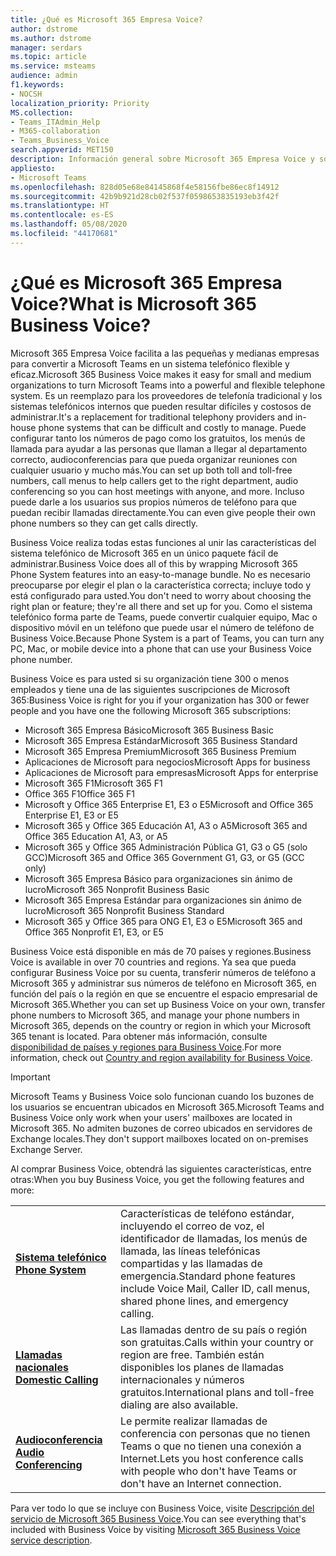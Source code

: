 ```yaml
---
title: ¿Qué es Microsoft 365 Empresa Voice?
author: dstrome
ms.author: dstrome
manager: serdars
ms.topic: article
ms.service: msteams
audience: admin
f1.keywords:
- NOCSH
localization_priority: Priority
MS.collection:
- Teams_ITAdmin_Help
- M365-collaboration
- Teams_Business_Voice
search.appverid: MET150
description: Información general sobre Microsoft 365 Empresa Voice y sobre cómo puede ayudar a las pequeñas y medianas empresas a comunicarse de un modo más eficaz.
appliesto:
- Microsoft Teams
ms.openlocfilehash: 828d05e68e84145868f4e58156fbe86ec8f14912
ms.sourcegitcommit: 42b9b921d28cb02f537f0598653835193eb3f42f
ms.translationtype: HT
ms.contentlocale: es-ES
ms.lasthandoff: 05/08/2020
ms.locfileid: "44170681"
---
```

# <a name="what-is-microsoft-365-business-voice"></a><span data-ttu-id="582a1-103">¿Qué es Microsoft 365 Empresa Voice?</span><span class="sxs-lookup"><span data-stu-id="582a1-103">What is Microsoft 365 Business Voice?</span></span>

<span data-ttu-id="582a1-104">Microsoft 365 Empresa Voice facilita a las pequeñas y medianas empresas para convertir a Microsoft Teams en un sistema telefónico flexible y eficaz.</span><span class="sxs-lookup"><span data-stu-id="582a1-104">Microsoft 365 Business Voice makes it easy for small and medium organizations to turn Microsoft Teams into a powerful and flexible telephone system.</span></span> <span data-ttu-id="582a1-105">Es un reemplazo para los proveedores de telefonía tradicional y los sistemas telefónicos internos que pueden resultar difíciles y costosos de administrar.</span><span class="sxs-lookup"><span data-stu-id="582a1-105">It's a replacement for traditional telephony providers and in-house phone systems that can be difficult and costly to manage.</span></span> <span data-ttu-id="582a1-106">Puede configurar tanto los números de pago como los gratuitos, los menús de llamada para ayudar a las personas que llaman a llegar al departamento correcto, audioconferencias para que pueda organizar reuniones con cualquier usuario y mucho más.</span><span class="sxs-lookup"><span data-stu-id="582a1-106">You can set up both toll and toll-free numbers, call menus to help callers get to the right department, audio conferencing so you can host meetings with anyone, and more.</span></span> <span data-ttu-id="582a1-107">Incluso puede darle a los usuarios sus propios números de teléfono para que puedan recibir llamadas directamente.</span><span class="sxs-lookup"><span data-stu-id="582a1-107">You can even give people their own phone numbers so they can get calls directly.</span></span>

<span data-ttu-id="582a1-108">Business Voice realiza todas estas funciones al unir las características del sistema telefónico de Microsoft 365 en un único paquete fácil de administrar.</span><span class="sxs-lookup"><span data-stu-id="582a1-108">Business Voice does all of this by wrapping Microsoft 365 Phone System features into an easy-to-manage bundle.</span></span> <span data-ttu-id="582a1-109">No es necesario preocuparse por elegir el plan o la característica correcta; incluye todo y está configurado para usted.</span><span class="sxs-lookup"><span data-stu-id="582a1-109">You don't need to worry about choosing the right plan or feature; they're all there and set up for you.</span></span> <span data-ttu-id="582a1-110">Como el sistema telefónico forma parte de Teams, puede convertir cualquier equipo, Mac o dispositivo móvil en un teléfono que puede usar el número de teléfono de Business Voice.</span><span class="sxs-lookup"><span data-stu-id="582a1-110">Because Phone System is a part of Teams, you can turn any PC, Mac, or mobile device into a phone that can use your Business Voice phone number.</span></span>

<span data-ttu-id="582a1-111">Business Voice es para usted si su organización tiene 300 o menos empleados y tiene una de las siguientes suscripciones de Microsoft 365:</span><span class="sxs-lookup"><span data-stu-id="582a1-111">Business Voice is right for you if your organization has 300 or fewer people and you have one the following Microsoft 365 subscriptions:</span></span>

- <span data-ttu-id="582a1-112">Microsoft 365 Empresa Básico</span><span class="sxs-lookup"><span data-stu-id="582a1-112">Microsoft 365 Business Basic</span></span>
- <span data-ttu-id="582a1-113">Microsoft 365 Empresa Estándar</span><span class="sxs-lookup"><span data-stu-id="582a1-113">Microsoft 365 Business Standard</span></span>
- <span data-ttu-id="582a1-114">Microsoft 365 Empresa Premium</span><span class="sxs-lookup"><span data-stu-id="582a1-114">Microsoft 365 Business Premium</span></span>
- <span data-ttu-id="582a1-115">Aplicaciones de Microsoft para negocios</span><span class="sxs-lookup"><span data-stu-id="582a1-115">Microsoft Apps for business</span></span> 
- <span data-ttu-id="582a1-116">Aplicaciones de Microsoft para empresas</span><span class="sxs-lookup"><span data-stu-id="582a1-116">Microsoft Apps for enterprise</span></span>
- <span data-ttu-id="582a1-117">Microsoft 365 F1</span><span class="sxs-lookup"><span data-stu-id="582a1-117">Microsoft 365 F1</span></span>
- <span data-ttu-id="582a1-118">Office 365 F1</span><span class="sxs-lookup"><span data-stu-id="582a1-118">Office 365 F1</span></span>
- <span data-ttu-id="582a1-119">Microsoft y Office 365 Enterprise E1, E3 o E5</span><span class="sxs-lookup"><span data-stu-id="582a1-119">Microsoft and Office 365 Enterprise E1, E3 or E5</span></span>
- <span data-ttu-id="582a1-120">Microsoft 365 y Office 365 Educación A1, A3 o A5</span><span class="sxs-lookup"><span data-stu-id="582a1-120">Microsoft 365 and Office 365 Education A1, A3, or A5</span></span>
- <span data-ttu-id="582a1-121">Microsoft 365 y Office 365 Administración Pública G1, G3 o G5 (solo GCC)</span><span class="sxs-lookup"><span data-stu-id="582a1-121">Microsoft 365 and Office 365 Government G1, G3, or G5 (GCC only)</span></span>
- <span data-ttu-id="582a1-122">Microsoft 365 Empresa Básico para organizaciones sin ánimo de lucro</span><span class="sxs-lookup"><span data-stu-id="582a1-122">Microsoft 365 Nonprofit Business Basic</span></span>
- <span data-ttu-id="582a1-123">Microsoft 365 Empresa Estándar para organizaciones sin ánimo de lucro</span><span class="sxs-lookup"><span data-stu-id="582a1-123">Microsoft 365 Nonprofit Business Standard</span></span>
- <span data-ttu-id="582a1-124">Microsoft 365 y Office 365 para ONG E1, E3 o E5</span><span class="sxs-lookup"><span data-stu-id="582a1-124">Microsoft 365 and Office 365 Nonprofit E1, E3, or E5</span></span>

<span data-ttu-id="582a1-125">Business Voice está disponible en más de 70 países y regiones.</span><span class="sxs-lookup"><span data-stu-id="582a1-125">Business Voice is available in over 70 countries and regions.</span></span> <span data-ttu-id="582a1-126">Ya sea que pueda configurar Business Voice por su cuenta, transferir números de teléfono a Microsoft 365 y administrar sus números de teléfono en Microsoft 365, en función del país o la región en que se encuentre el espacio empresarial de Microsoft 365.</span><span class="sxs-lookup"><span data-stu-id="582a1-126">Whether you can set up Business Voice on your own, transfer phone numbers to Microsoft 365, and manage your phone numbers in Microsoft 365, depends on the country or region in which your Microsoft 365 tenant is located.</span></span> <span data-ttu-id="582a1-127">Para obtener más información, consulte [disponibilidad de países y regiones para Business Voice](country-region-availability.md).</span><span class="sxs-lookup"><span data-stu-id="582a1-127">For more information, check out [Country and region availability for Business Voice](country-region-availability.md).</span></span>

> [!IMPORTANT]
>
> <span data-ttu-id="582a1-128">Microsoft Teams y Business Voice solo funcionan cuando los buzones de los usuarios se encuentran ubicados en Microsoft 365.</span><span class="sxs-lookup"><span data-stu-id="582a1-128">Microsoft Teams and Business Voice only work when your users' mailboxes are located in Microsoft 365.</span></span>  <span data-ttu-id="582a1-129">No admiten buzones de correo ubicados en servidores de Exchange locales.</span><span class="sxs-lookup"><span data-stu-id="582a1-129">They don't support mailboxes located on on-premises Exchange Server.</span></span>

<span data-ttu-id="582a1-130">Al comprar Business Voice, obtendrá las siguientes características, entre otras:</span><span class="sxs-lookup"><span data-stu-id="582a1-130">When you buy Business Voice, you get the following features and more:</span></span>

<table>
    <tr>
        <td><span data-ttu-id="582a1-131"><b><a href="/microsoftteams/what-is-phone-system-in-office-365">Sistema telefónico</a></b>
        </span><span class="sxs-lookup"><span data-stu-id="582a1-131"><b><a href="/microsoftteams/what-is-phone-system-in-office-365">Phone System</a></b>
        </span></span></td>
        <td><span data-ttu-id="582a1-132">Características de teléfono estándar, incluyendo el correo de voz, el identificador de llamadas, los menús de llamada, las líneas telefónicas compartidas y las llamadas de emergencia.</span><span class="sxs-lookup"><span data-stu-id="582a1-132">Standard phone features include Voice Mail, Caller ID, call menus, shared phone lines, and emergency calling.</span></span>
        </td>
    </tr>
<tr>
        <td><span data-ttu-id="582a1-133"><b><a href="/microsoftteams/calling-plan-landing-page">Llamadas nacionales</a></b>
        </span><span class="sxs-lookup"><span data-stu-id="582a1-133"><b><a href="/microsoftteams/calling-plan-landing-page">Domestic Calling</a></b>
        </span></span></td>
        <td><span data-ttu-id="582a1-134">Las llamadas dentro de su país o región son gratuitas.</span><span class="sxs-lookup"><span data-stu-id="582a1-134">Calls within your country or region are free.</span></span> <span data-ttu-id="582a1-135">También están disponibles los planes de llamadas internacionales y números gratuitos.</span><span class="sxs-lookup"><span data-stu-id="582a1-135">International plans and toll-free dialing are also available.</span></span>
        </td>
    </tr>
    <tr>
        <td><span data-ttu-id="582a1-136"><b><a href="/microsoftteams/audio-conferencing-in-office-365">Audioconferencia</a></b>
        </span><span class="sxs-lookup"><span data-stu-id="582a1-136"><b><a href="/microsoftteams/audio-conferencing-in-office-365">Audio Conferencing</a></b>
        </span></span></td>
        <td><span data-ttu-id="582a1-137">Le permite realizar llamadas de conferencia con personas que no tienen Teams o que no tienen una conexión a Internet.</span><span class="sxs-lookup"><span data-stu-id="582a1-137">Lets you host conference calls with people who don't have Teams or don't have an Internet connection.</span></span>
        </td>
    </tr>
</table>

<span data-ttu-id="582a1-138">Para ver todo lo que se incluye con Business Voice, visite [Descripción del servicio de Microsoft 365 Business Voice](https://docs.microsoft.com/office365/servicedescriptions/microsoft-365-business-voice-service-description).</span><span class="sxs-lookup"><span data-stu-id="582a1-138">You can see everything that's included with Business Voice by visiting [Microsoft 365 Business Voice service description](https://docs.microsoft.com/office365/servicedescriptions/microsoft-365-business-voice-service-description).</span></span>
